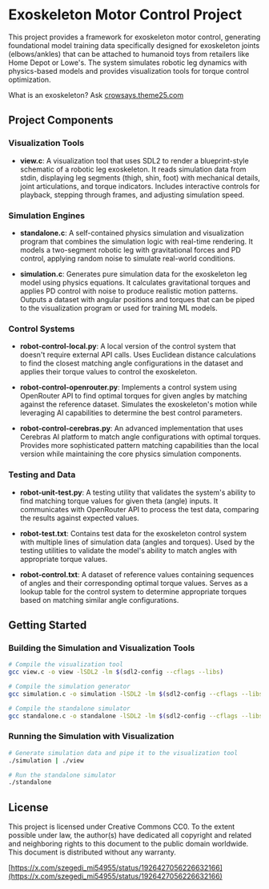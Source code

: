 # Exoskeleton Motor Control Project

This project provides a framework for exoskeleton motor control, generating foundational model training data specifically designed for exoskeleton joints (elbows/ankles) that can be attached to humanoid toys from retailers like Home Depot or Lowe's. The system simulates robotic leg dynamics with physics-based models and provides visualization tools for torque control optimization.

What is an exoskeleton? Ask [crowsays.theme25.com](https://crowsays.theme25.com)

## Project Components

### Visualization Tools
- **view.c**: A visualization tool that uses SDL2 to render a blueprint-style schematic of a robotic leg exoskeleton. It reads simulation data from stdin, displaying leg segments (thigh, shin, foot) with mechanical details, joint articulations, and torque indicators. Includes interactive controls for playback, stepping through frames, and adjusting simulation speed.

### Simulation Engines
- **standalone.c**: A self-contained physics simulation and visualization program that combines the simulation logic with real-time rendering. It models a two-segment robotic leg with gravitational forces and PD control, applying random noise to simulate real-world conditions.

- **simulation.c**: Generates pure simulation data for the exoskeleton leg model using physics equations. It calculates gravitational torques and applies PD control with noise to produce realistic motion patterns. Outputs a dataset with angular positions and torques that can be piped to the visualization program or used for training ML models.

### Control Systems
- **robot-control-local.py**: A local version of the control system that doesn't require external API calls. Uses Euclidean distance calculations to find the closest matching angle configurations in the dataset and applies their torque values to control the exoskeleton.

- **robot-control-openrouter.py**: Implements a control system using OpenRouter API to find optimal torques for given angles by matching against the reference dataset. Simulates the exoskeleton's motion while leveraging AI capabilities to determine the best control parameters.

- **robot-control-cerebras.py**: An advanced implementation that uses Cerebras AI platform to match angle configurations with optimal torques. Provides more sophisticated pattern matching capabilities than the local version while maintaining the core physics simulation components.

### Testing and Data
- **robot-unit-test.py**: A testing utility that validates the system's ability to find matching torque values for given theta (angle) inputs. It communicates with OpenRouter API to process the test data, comparing the results against expected values.

- **robot-test.txt**: Contains test data for the exoskeleton control system with multiple lines of simulation data (angles and torques). Used by the testing utilities to validate the model's ability to match angles with appropriate torque values.

- **robot-control.txt**: A dataset of reference values containing sequences of angles and their corresponding optimal torque values. Serves as a lookup table for the control system to determine appropriate torques based on matching similar angle configurations.

## Getting Started

### Building the Simulation and Visualization Tools
```bash
# Compile the visualization tool
gcc view.c -o view -lSDL2 -lm $(sdl2-config --cflags --libs)

# Compile the simulation generator
gcc simulation.c -o simulation -lSDL2 -lm $(sdl2-config --cflags --libs)

# Compile the standalone simulator
gcc standalone.c -o standalone -lSDL2 -lm $(sdl2-config --cflags --libs)
```

### Running the Simulation with Visualization
```bash
# Generate simulation data and pipe it to the visualization tool
./simulation | ./view

# Run the standalone simulator
./standalone
```

## License
This project is licensed under Creative Commons CC0. To the extent possible under law, the author(s) have dedicated all copyright and related and neighboring rights to this document to the public domain worldwide. This document is distributed without any warranty.

[https://x.com/szegedi_mi54955/status/1926427056226632166](https://x.com/szegedi_mi54955/status/1926427056226632166)
